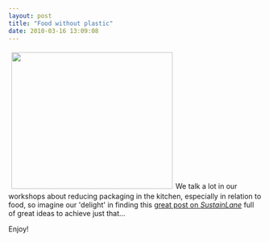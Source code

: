 ```yaml
---
layout: post
title: "Food without plastic"
date: 2010-03-16 13:09:08
---
```


<img class="alignleft" style="margin: 6px;" src="/sites/default/files/images/anchor+hocking.JPG" alt="" width="320" height="271" />We talk a lot in our workshops about reducing packaging in the kitchen, especially in relation to food, so imagine our 'delight' in finding this <a href="http://www.sustainlane.com/reviews/wrapn-storen-freezen-food-without-plastic/W7JYWU9LF9XAMDYSKSHBFZLXY2SB" target="_blank">great post on <em>SustainLane</em></a> full of great ideas to achieve just that...

Enjoy!